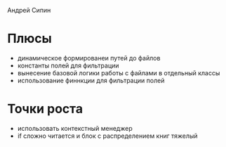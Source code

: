 Андрей Сипин
# Плюсы
* динамическое формированеи путей до файлов
* константы полей для фильтрации
* вынесение базовой логики работы с файлами в отдельный классы
* использование финнкции для фильтрации полей

# Точки роста
* использовать контекстный менеджер
* if сложно читается и блок с распределением книг тяжелый

